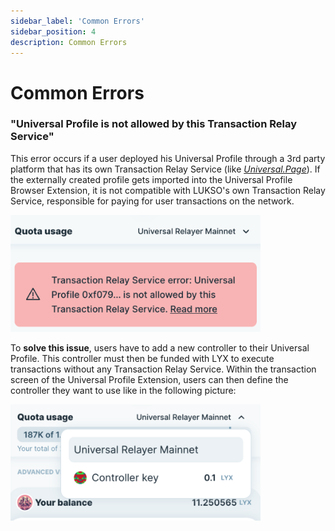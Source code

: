 ```yaml
---
sidebar_label: 'Common Errors'
sidebar_position: 4
description: Common Errors
---
```


# Common Errors

### "Universal Profile is not allowed by this Transaction Relay Service"

This error occurs if a user deployed his Universal Profile through a 3rd party platform that has its own Transaction Relay Service (like [_Universal.Page_](https://universal.page)). If the externally created profile gets imported into the Universal Profile Browser Extension, it is not compatible with LUKSO's own Transaction Relay Service, responsible for paying for user transactions on the network.

<img
    src="/img/general/relay-service-tx-error.png"
    alt="Relay Service Transaction Error"
    width="400"
/>

To **solve this issue**, users have to add a new controller to their Universal Profile. This controller must then be funded with LYX to execute transactions without any Transaction Relay Service. Within the transaction screen of the Universal Profile Extension, users can then define the controller they want to use like in the following picture:

<img
    src="/img/general/transaction-controller-setting.png"
    alt="Transaction Controller Setting"
    width="400"
/>
